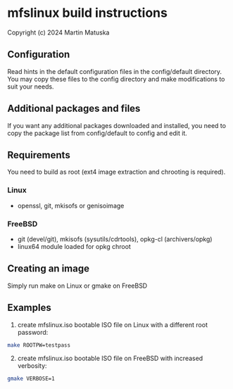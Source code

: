 # mfslinux build instructions

Copyright (c) 2024 Martin Matuska <mm at matuska dot de>

## Configuration
Read hints in the default configuration files in the config/default directory.
You may copy these files to the config directory and make modifications
to suit your needs.

## Additional packages and files
If you want any additional packages downloaded and installed, you need to copy
the package list from config/default to config and edit it.

## Requirements

You need to build as root (ext4 image extraction and chrooting is required).

### Linux
 - openssl, git, mkisofs or genisoimage

### FreeBSD
 - git (devel/git), mkisofs (sysutils/cdrtools), opkg-cl (archivers/opkg)
 - linux64 module loaded for opkg chroot

## Creating an image

Simply run make on Linux or gmake on FreeBSD

## Examples

1. create mfslinux.iso bootable ISO file on Linux with a different root password:

  ```bash
  make ROOTPW=testpass
  ```

2. create mfslinux.iso bootable ISO file on FreeBSD with increased verbosity:

  ```bash
  gmake VERBOSE=1
  ```
